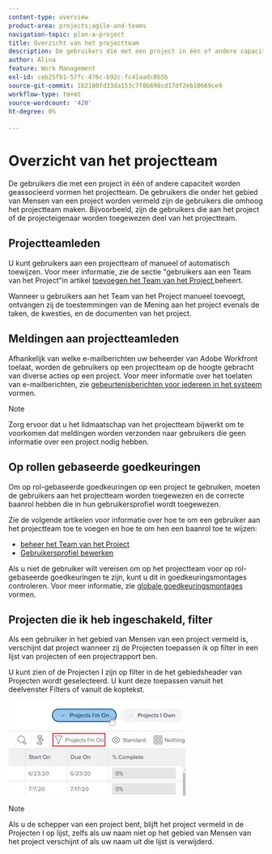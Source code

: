 ```yaml
---
content-type: overview
product-area: projects;agile-and-teams
navigation-topic: plan-a-project
title: Overzicht van het projectteam
description: De gebruikers die met een project in één of andere capaciteit worden geassocieerd vormen het projectteam. De gebruikers die onder het gebied van Mensen van een project worden vermeld zijn de gebruikers die omhoog het projectteam maken.
author: Alina
feature: Work Management
exl-id: ceb25fb1-57fc-476c-b92c-fc41aadc0b5b
source-git-commit: 1b2180fd33da153c7f8b698cd17df2eb10669ce9
workflow-type: tm+mt
source-wordcount: '420'
ht-degree: 0%

---
```


# Overzicht van het projectteam

De gebruikers die met een project in één of andere capaciteit worden geassocieerd vormen het projectteam. De gebruikers die onder het gebied van Mensen van een project worden vermeld zijn de gebruikers die omhoog het projectteam maken. Bijvoorbeeld, zijn de gebruikers die aan het project of de projecteigenaar worden toegewezen deel van het projectteam.

## Projectteamleden

U kunt gebruikers aan een projectteam of manueel of automatisch toewijzen. Voor meer informatie, zie de sectie &quot;gebruikers aan een Team van het Project&quot;in artikel [ toevoegen het Team van het Project ](../../../manage-work/projects/planning-a-project/manage-project-team.md) beheert.

Wanneer u gebruikers aan het Team van het Project manueel toevoegt, ontvangen zij de toestemmingen van de Mening aan het project evenals de taken, de kwesties, en de documenten van het project.

## Meldingen aan projectteamleden

Afhankelijk van welke e-mailberichten uw beheerder van Adobe Workfront toelaat, worden de gebruikers op een projectteam op de hoogte gebracht van diverse acties op een project. Voor meer informatie over het toelaten van e-mailberichten, zie [ gebeurtenisberichten voor iedereen in het systeem ](../../../administration-and-setup/manage-workfront/emails/configure-event-notifications-for-everyone-in-the-system.md) vormen.

>[!NOTE]
>
>Zorg ervoor dat u het lidmaatschap van het projectteam bijwerkt om te voorkomen dat meldingen worden verzonden naar gebruikers die geen informatie over een project nodig hebben.

## Op rollen gebaseerde goedkeuringen

Om op rol-gebaseerde goedkeuringen op een project te gebruiken, moeten de gebruikers aan het projectteam worden toegewezen en de correcte baanrol hebben die in hun gebruikersprofiel wordt toegewezen.

Zie de volgende artikelen voor informatie over hoe te om een gebruiker aan het projectteam toe te voegen en hoe te om hen een baanrol toe te wijzen:

* [ beheer het Team van het Project ](../../../manage-work/projects/planning-a-project/manage-project-team.md)
* [Gebruikersprofiel bewerken](../../../administration-and-setup/add-users/create-and-manage-users/edit-a-users-profile.md)

Als u niet de gebruiker wilt vereisen om op het projectteam voor op rol-gebaseerde goedkeuringen te zijn, kunt u dit in goedkeuringsmontages controleren. Voor meer informatie, zie [ globale goedkeuringsmontages ](../../../administration-and-setup/customize-workfront/configure-approval-milestone-processes/establish-approval-settings.md) vormen.

## Projecten die ik heb ingeschakeld, filter

Als een gebruiker in het gebied van Mensen van een project vermeld is, verschijnt dat project wanneer zij de Projecten toepassen ik op filter in een lijst van projecten of een projectrapport ben.

U kunt zien of de Projecten I zijn op filter in de het gebiedsheader van Projecten wordt geselecteerd. U kunt deze toepassen vanuit het deelvenster Filters of vanuit de koptekst.

![](assets/nwe-project-list-buttons-350x187.png)

>[!NOTE]
>
>Als u de schepper van een project bent, blijft het project vermeld in de Projecten I op lijst, zelfs als uw naam niet op het gebied van Mensen van het project verschijnt of als uw naam uit die lijst is verwijderd.
